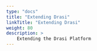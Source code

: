 ```yaml
---
type: "docs"
title: "Extending Drasi"
linkTitle: "Extending Drasi"
weight: 80
description: >
    Extending the Drasi Platform
---
```


